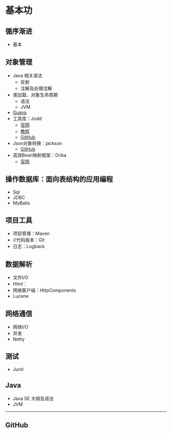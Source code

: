 #  基本功

##  循序渐进
-   基本


##  对象管理
-   Java 相关语法
    -   反射
    -   注解及处理注解
-   类加载、对象生命周期
    -   语法
    -   JVM
-   [Guava](https://github.com/google/guava)
-   工具库：Jodd
    -   [官网](https://jodd.org/)
    -   [教程](http://joddframework.org/)
    -   [GitHub](https://github.com/oblac)
-   Json对象转换：jackson
    -   [GitHub](https://github.com/FasterXML/jackson)
-   高效Bean映射框架：Orika
    -   [官网](http://orika-mapper.github.io/orika-docs/)

##  操作数据库：面向表结构的应用编程
-   Sql
-   JDBC
-   MyBatis

##  项目工具
-   项目管理：Maven
-   //代码版本：Git
-   日志：Logback

##  数据解析
-   文件I/O
-   Html：
-   网络客户端：HttpComponents
-   Lucene

##  网络通信
-   网络I/O
-   并发
-   Netty

##  测试
-   Junit

##  Java
-   Java SE 大纲及语法
-   JVM

----

##  GitHub



